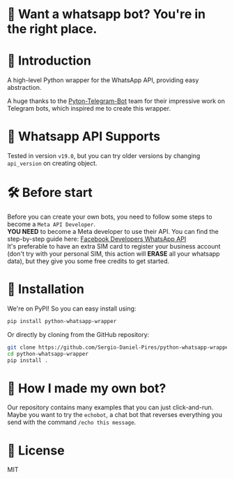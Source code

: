 # 🤖 Want a whatsapp bot? You're in the right place.

# 📖 Introduction

A high-level Python wrapper for the WhatsApp API, providing easy abstraction.

A huge thanks to the [Pyton-Telegram-Bot](https://github.com/python-telegram-bot/python-telegram-bot) team for their impressive work on Telegram bots, which inspired me to create this wrapper.

# 📱 Whatsapp API Supports

Tested in version `v19.0`, but you can try older versions by changing `api_version` on creating object.

# 🛠️ Before start

Before you can create your own bots, you need to follow some steps to become a `Meta API Developer`.  
**YOU NEED**  to become a Meta developer to use their API. You can find the step-by-step guide here: [Facebook Developers WhatsApp API](https://developers.facebook.com/docs/whatsapp/cloud-api/get-started/)  
It's preferable to have an extra SIM card to register your business account (don't try with your personal SIM, this action will **ERASE** all your whatsapp data), but they give you some free credits to get started.

# 🚀 Installation

We're on PyPI! So you can easy install using:

```sh
pip install python-whatsapp-wrapper
```

Or directly by cloning from the GitHub repository:

```sh
git clone https://github.com/Sergio-Daniel-Pires/python-whatsapp-wrapper
cd python-whatsapp-wrapper
pip install .
```

# 🤔 How I made my own bot?


Our repository contains many examples that you can just click-and-run. Maybe you want to try the `echobot`, a chat bot that reverses everything you send with the command `/echo this message`.

# 📄 License

MIT